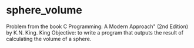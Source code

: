 # sphere_volume

Problem from the book C Programming: A Modern Approach" (2nd Edition) by K.N. King. King
Objective: to write a program that outputs the result of calculating the volume of a sphere.

